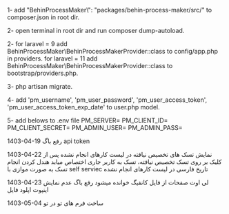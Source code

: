 1-  add "BehinProcessMaker\\": "packages/behin-process-maker/src/" to composer.json in root dir.

2-  open terminal in root dir and run composer dump-autoload.

2-  for laravel = 9
        add BehinProcessMaker\BehinProcessMakerProvider::class to config/app.php in providers.
    for laravel = 11
        add BehinProcessMaker\BehinProcessMakerProvider::class to bootstrap/providers.php.

3-  php artisan migrate.

4-  add 'pm_username', 'pm_user_password', 'pm_user_access_token', 'pm_user_access_token_exp_date' to user.php model.

5-  add belows to .env file
        PM_SERVER=
        PM_CLIENT_ID=
        PM_CLIENT_SECRET=
        PM_ADMIN_USER=
        PM_ADMIN_PASS=




1403-04-19
رفع باگ api token

1403-04-22
نمایش تسک های تخصیص نیافته در لیست کارهای انجام نشده
پس از کلیک بر روی تسک تخصیص نیافته، تسک به کاربر جاری اختصاص میابد
هندل کردن انجام تسک به صورت موازی با self serviec 
تاریخ فارسی در لیست کارهای انجام نشده

1403-04-23
لی اوت صفحات از فایل کانفیگ خوانده میشود
رفع باگ عدم نمایش اینپوت اپلود فایل 



1403-05-04
ساخت فرم های تو در تو